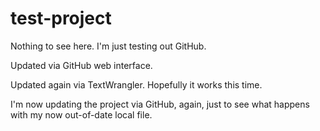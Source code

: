 test-project
============

Nothing to see here. I'm just testing out GitHub.

Updated via GitHub web interface.

Updated again via TextWrangler. Hopefully it works this time.

I'm now updating the project via GitHub, again, just to see what happens with my now out-of-date local file.
